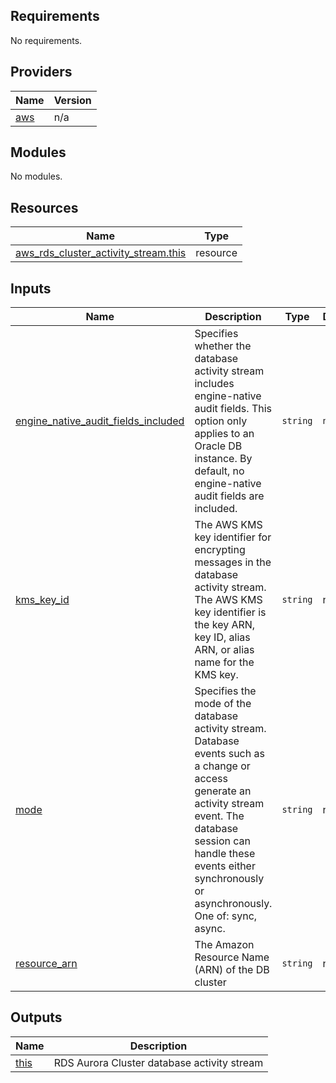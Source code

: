 <!-- BEGIN_TF_DOCS -->
## Requirements

No requirements.

## Providers

| Name | Version |
|------|---------|
| <a name="provider_aws"></a> [aws](#provider\_aws) | n/a |

## Modules

No modules.

## Resources

| Name | Type |
|------|------|
| [aws_rds_cluster_activity_stream.this](https://registry.terraform.io/providers/hashicorp/aws/latest/docs/resources/rds_cluster_activity_stream) | resource |

## Inputs

| Name | Description | Type | Default | Required |
|------|-------------|------|---------|:--------:|
| <a name="input_engine_native_audit_fields_included"></a> [engine\_native\_audit\_fields\_included](#input\_engine\_native\_audit\_fields\_included) | Specifies whether the database activity stream includes engine-native audit fields. This option only applies to an Oracle DB instance. By default, no engine-native audit fields are included. | `string` | `null` | no |
| <a name="input_kms_key_id"></a> [kms\_key\_id](#input\_kms\_key\_id) | The AWS KMS key identifier for encrypting messages in the database activity stream. The AWS KMS key identifier is the key ARN, key ID, alias ARN, or alias name for the KMS key. | `string` | n/a | yes |
| <a name="input_mode"></a> [mode](#input\_mode) | Specifies the mode of the database activity stream. Database events such as a change or access generate an activity stream event. The database session can handle these events either synchronously or asynchronously. One of: sync, async. | `string` | n/a | yes |
| <a name="input_resource_arn"></a> [resource\_arn](#input\_resource\_arn) | The Amazon Resource Name (ARN) of the DB cluster | `string` | n/a | yes |

## Outputs

| Name | Description |
|------|-------------|
| <a name="output_this"></a> [this](#output\_this) | RDS Aurora Cluster database activity stream |
<!-- END_TF_DOCS -->